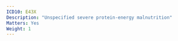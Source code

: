 ```yaml
---
ICD10: E43X
Description: "Unspecified severe protein-energy malnutrition"
Matters: Yes
Weight: 1
---
```


